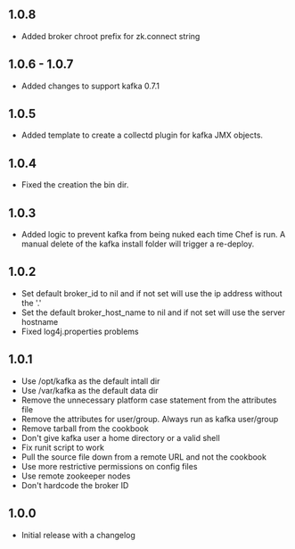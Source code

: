 ## 1.0.8
* Added broker chroot prefix for zk.connect string

## 1.0.6 - 1.0.7
* Added changes to support kafka 0.7.1

## 1.0.5
* Added template to create a collectd plugin for kafka JMX objects. 

## 1.0.4
* Fixed the creation the bin dir. 

## 1.0.3
* Added logic to prevent kafka from being nuked each time Chef is run. A manual delete of the kafka install folder will trigger a re-deploy.

## 1.0.2
* Set default broker_id to nil and if not set will use the ip address without the '.'
* Set the default broker_host_name to nil and if not set will use the server hostname
* Fixed log4j.properties problems

## 1.0.1

* Use /opt/kafka as the default intall dir
* Use /var/kafka as the default data dir
* Remove the unnecessary platform case statement from the attributes file
* Remove the attributes for user/group. Always run as kafka user/group
* Remove tarball from the cookbook
* Don't give kafka user a home directory or a valid shell
* Fix runit script to work
* Pull the source file down from a remote URL and not the cookbook
* Use more restrictive permissions on config files
* Use remote zookeeper nodes
* Don't hardcode the broker ID

## 1.0.0
* Initial release with a changelog